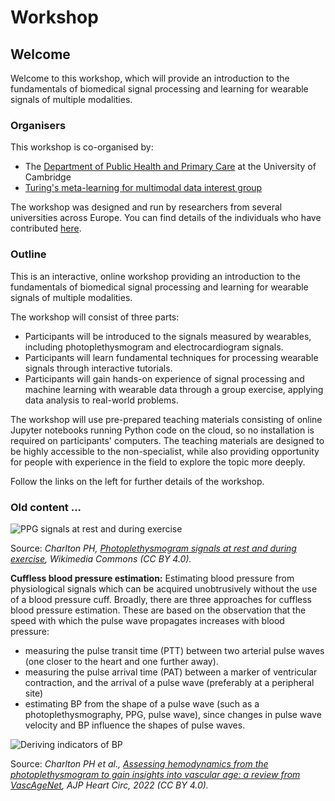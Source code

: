 # Workshop

## Welcome

Welcome to this workshop, which will provide an introduction to the fundamentals of biomedical signal processing and learning for wearable signals of multiple modalities.

### Organisers

This workshop is co-organised by:
- The [Department of Public Health and Primary Care](https://www.phpc.cam.ac.uk/) at the University of Cambridge
- [Turing's meta-learning for multimodal data interest group](https://www.turing.ac.uk/research/interest-groups/meta-learning-multimodal-data)

The workshop was designed and run by researchers from several universities across Europe. You can find details of the individuals who have contributed [here](https://github.com/peterhcharlton/bsp-book#contributors-).

### Outline

This is an interactive, online workshop providing an introduction to the fundamentals of biomedical signal processing and learning for wearable signals of multiple modalities.

The workshop will consist of three parts:
- Participants will be introduced to the signals measured by wearables, including photoplethysmogram and electrocardiogram signals.
- Participants will learn fundamental techniques for processing wearable signals through interactive tutorials.
- Participants will gain hands-on experience of signal processing and machine learning with wearable data through a group exercise, applying data analysis to real-world problems.

The workshop will use pre-prepared teaching materials consisting of online Jupyter notebooks running Python code on the cloud, so no installation is required on participants' computers. The teaching materials are designed to be highly accessible to the non-specialist, while also providing opportunity for people with experience in the field to explore the topic more deeply.

Follow the links on the left for further details of the workshop.


### Old content ...

![PPG signals at rest and during exercise](https://upload.wikimedia.org/wikipedia/commons/8/8a/Photoplethysmogram_signals_at_rest_and_during_exercise.svg)

Source: _Charlton PH, [Photoplethysmogram signals at rest and during exercise](https://commons.wikimedia.org/wiki/File:Photoplethysmogram_signals_at_rest_and_during_exercise.svg), Wikimedia Commons (CC BY 4.0)._

**Cuffless blood pressure estimation:** Estimating blood pressure from physiological signals which can be acquired unobtrusively without the use of a blood pressure cuff. Broadly, there are three approaches for cuffless blood pressure estimation. These are based on the observation that the speed with which the pulse wave propagates increases with blood pressure:
   - measuring the pulse transit time (PTT) between two arterial pulse waves (one closer to the heart and one further away).
   - measuring the pulse arrival time (PAT) between a marker of ventricular contraction, and the arrival of a pulse wave (preferably at a peripheral site)
   - estimating BP from the shape of a pulse wave (such as a photoplethysmography, PPG, pulse wave), since changes in pulse wave velocity and BP influence the shapes of pulse waves.
 
![Deriving indicators of BP](https://journals.physiology.org/cms/10.1152/ajpheart.00392.2021/asset/images/large/ajpheart.00392.2021_f003.jpeg)

Source: _Charlton PH et al., [Assessing hemodynamics from the photoplethysmogram to gain insights into vascular age: a review from VascAgeNet](https://doi.org/10.1152/ajpheart.00392.2021), AJP Heart Circ, 2022 (CC BY 4.0)._
